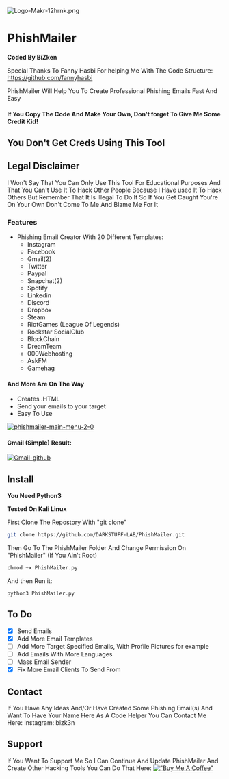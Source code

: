 ![Logo-Makr-12hrnk.png](https://i.postimg.cc/SR4vXjjq/Logo-Makr-12hrnk.png)

# PhishMailer


**Coded By BiZken**

Special Thanks To Fanny Hasbi For helping Me With The Code Structure: https://github.com/fannyhasbi 

PhishMailer Will Help You To Create Professional Phishing Emails Fast And Easy

#### If You Copy The Code And Make Your Own, Don't forget To Give Me Some Credit Kid!

## You Don't Get Creds Using This Tool 

## Legal Disclaimer
I Won't Say That You Can Only Use This Tool For Educational Purposes And That You Can't Use It To Hack Other People
Because I Have used It To Hack Others But Remember That It Is Illegal To Do It So If You Get Caught You're On Your Own
Don't Come To Me And Blame Me For It

### Features
* Phishing Email Creator With 20 Different Templates: 
  * Instagram
  * Facebook
  * Gmail(2)
  * Twitter
  * Paypal
  * Snapchat(2)
  * Spotify
  * Linkedin
  * Discord
  * Dropbox
  * Steam
  * RiotGames (League Of Legends)
  * Rockstar SocialClub
  * BlockChain
  * DreamTeam
  * 000Webhosting
  * AskFM
  * Gamehag
#### And More Are On The Way
* Creates .HTML
* Send your emails to your target
* Easy To Use

<a href="https://ibb.co/HTGXTNB"><img src="https://i.ibb.co/8gPXgzN/phishmailer-main-menu-2-0.png" alt="phishmailer-main-menu-2-0" border="0"></a>

#### Gmail (Simple) Result:
<a href="https://ibb.co/kSjzn5s"><img src="https://i.ibb.co/hmbr5LJ/Gmail-github.png" alt="Gmail-github" border="0"></a>

## Install
**You Need Python3**

**Tested On Kali Linux**

First Clone The Repostory With "git clone"
```bash
git clone https://github.com/DARKSTUFF-LAB/PhishMailer.git
```
Then Go To The PhishMailer Folder And Change Permission On "PhishMailer" (If You Ain't Root)
```python
chmod +x PhishMailer.py
```
And then Run it:
```Run
python3 PhishMailer.py
```
## To Do
- [x] Send Emails
- [x] Add More Email Templates
- [ ] Add More Target Specified Emails, With Profile Pictures for example
- [ ] Add Emails With More Languages 
- [ ] Mass Email Sender
- [x] Fix More Email Clients To Send From

## Contact
If You Have Any Ideas And/Or Have Created Some Phishing Email(s) And Want To Have Your Name Here As A Code Helper
You Can Contact Me Here:
Instagram: bizk3n

## Support 
If You Want To Support Me So I Can Continue And Update PhishMailer And Create Other Hacking Tools
You Can Do That Here:
[!["Buy Me A Coffee"](https://www.buymeacoffee.com/assets/img/custom_images/orange_img.png)](https://www.buymeacoffee.com/BiZken)
